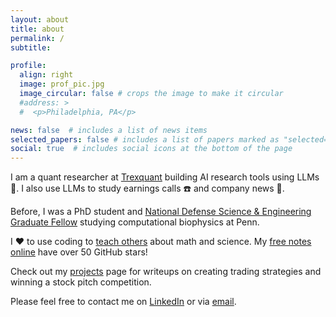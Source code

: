 ```yaml
---
layout: about
title: about
permalink: /
subtitle: 

profile:
  align: right
  image: prof_pic.jpg
  image_circular: false # crops the image to make it circular
  #address: >
  #  <p>Philadelphia, PA</p>

news: false  # includes a list of news items
selected_papers: false # includes a list of papers marked as "selected={true}"
social: true  # includes social icons at the bottom of the page
---
```


I am a quant researcher at [Trexquant](https://trexquant.com) building AI
research tools using LLMs 🤖. I also use LLMs to study earnings calls ☎️  and
company news 📰.

Before, I was a PhD student and [National Defense Science & Engineering Graduate
Fellow](https://ndseg.org/about) studying computational biophysics at Penn. 

I ❤️  to use coding to [teach others](/teaching/) about math and science. My
[free notes online](https://github.com/jglazar/notes/tree/main) have over 50
GitHub stars!

Check out my [projects](/projects/) page for writeups on creating trading
strategies and winning a stock pitch competition.

Please feel free to contact me on
[LinkedIn](https://www.linkedin.com/in/jglazar) or via
[email](mailto:glazar.james@gmail.com).

<!-- Put your address / P.O. box / other info right below your picture. You can
also disable any these elements by editing `profile` property of the YAML header
of your `_pages/about.md`. Edit `_bibliography/papers.bib` and Jekyll will
render your [publications page](/al-folio/publications/) automatically. --> <!--
Link to your social media connections, too. This theme is set up to use [Font
Awesome icons](http://fortawesome.github.io/Font-Awesome/) and
[Academicons](https://jpswalsh.github.io/academicons/), like the ones below. Add
your Facebook, Twitter, LinkedIn, Google Scholar, or just disable all of them.
--> <!-- Please check out my [Google
Scholar](https://scholar.google.com/citations?user=ru2X5JIAAAAJ&hl=en&oi=ao) and
[GitHub](https://github.com/jglazar) profiles and connect with me on
[LinkedIn](https://www.linkedin.com/in/james-glazar-87a85a1ba/). -->
